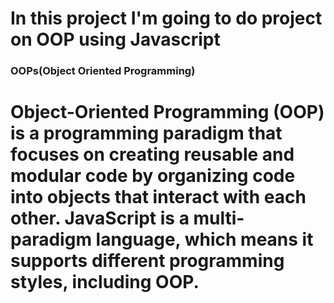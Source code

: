 # In this project I'm going to do project on OOP using Javascript

### OOPs(Object Oriented Programming)

# Object-Oriented Programming (OOP) is a programming paradigm that focuses on creating reusable and modular code by organizing code into objects that interact with each other. JavaScript is a multi-paradigm language, which means it supports different programming styles, including OOP.

